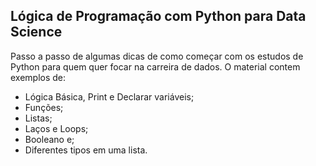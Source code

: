 ## Lógica de Programação com Python para Data Science 
Passo a passo de algumas dicas de como começar com os estudos de Python para quem quer focar na carreira de dados.
O material contem exemplos de:
- Lógica Básica, Print e Declarar variáveis;
- Funções;
- Listas;
- Laços e Loops;
- Booleano e;
- Diferentes tipos em uma lista.
